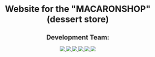 <div id="header" align="center">
  <h1> Website for the "MACARONSHOP" (dessert store)</h1>
  <h2>Development Team:</h2> 
  <div id=bages>
  <a href="https://github.com/elencodes">
    <img src="https://img.shields.io/badge/elena-%23B2FCE4?style=for-the-badge&logo=github&logoColor=%23222324">
  </a>
  <a href="https://github.com/ria-helluva-boss">
    <img src="https://img.shields.io/badge/viktoria-%23FFDD00?style=for-the-badge&logo=github&logoColor=%23222222">
  </a>
  <a href="https://github.com/MarikaShub">
    <img src="https://img.shields.io/badge/marina-%239ED5FF?style=for-the-badge&logo=github&logoColor=%23222222">
  </a>
  <a href="https://github.com/sova0110">
    <img src="https://img.shields.io/badge/olga-%23CCFF00?style=for-the-badge&logo=github&logoColor=%23222222">
  </a>
  <a href="https://github.com/MariaKazikaeva">
    <img src="https://img.shields.io/badge/maria-%23FF90E8?style=for-the-badge&logo=github&logoColor=%23222222">
  </a>
  <a href="https://github.com/DariaUmipa">
    <img src="https://img.shields.io/badge/daria-%23BBDDE5?style=for-the-badge&logo=github&logoColor=%23222222">
  </a>
  </div>
</div>
